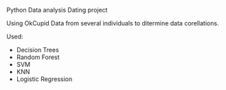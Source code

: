 Python Data analysis Dating project

Using OkCupid Data from several individuals to ditermine data corellations.

Used:

- Decision Trees
- Random Forest
- SVM 
- KNN
- Logistic Regression

